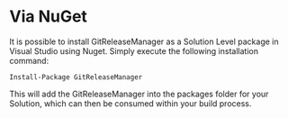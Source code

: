 # Via NuGet

It is possible to install GitReleaseManager as a Solution Level package in Visual Studio using Nuget.  Simply execute the following installation command:

```Install-Package GitReleaseManager```

This will add the GitReleaseManager into the packages folder for your Solution, which can then be consumed within your build process.